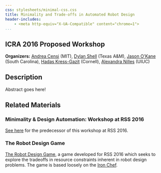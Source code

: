 ```yaml
---
css: stylesheets/minimal-css.css
title: Minimality and Trade-offs in Automated Robot Design
header-includes:
    - <meta http-equiv="X-UA-Compatible" content="chrome=1">
...
```


ICRA 2016 Proposed Workshop
---------------------------

**Organizers:** [Andrea Censi](http://censi.mit.edu) (MIT), [Dylan
Shell](http://robotics.cs.tamu.edu/dshell/) (Texas A&M), [Jason
O'Kane](https://cse.sc.edu/~jokane) (South Carolina), [Hadas
Kress-Gazit](http://verifiablerobotics.com) (Cornell), [Alexandra
Nilles](http://alexandroid000.github.io/index.html) (UIUC)

Description
-----------

Abstract goes here!


Related Materials
-----------------

### Minimality & Design Automation: Workshop at RSS 2016

[See here](RSS2016/rss2016.html) for the predecessor of this workshop at RSS
2016.

### The Robot Design Game

[The Robot Design Game](http://robot-design.org), a game developed for RSS 2016
which seeks to explore the tradeoffs in resource constraints inherent in robot
design problems.  The game is based loosely on the [Iron
Chef](http://www.foodnetwork.com/shows/iron-chef-america.html).
